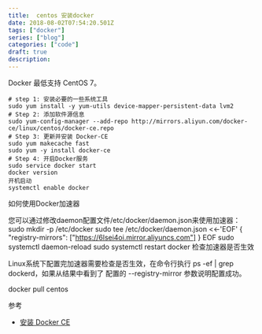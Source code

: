 ```yaml
---
title:  centos 安装docker
date: 2018-08-02T07:54:20.501Z
tags: ["docker"]
series: ["blog"]
categories: ["code"]
draft: true
description:
---
```


Docker 最低支持 CentOS 7。

```shell
# step 1: 安装必要的一些系统工具
sudo yum install -y yum-utils device-mapper-persistent-data lvm2
# Step 2: 添加软件源信息
sudo yum-config-manager --add-repo http://mirrors.aliyun.com/docker-ce/linux/centos/docker-ce.repo
# Step 3: 更新并安装 Docker-CE
sudo yum makecache fast
sudo yum -y install docker-ce
# Step 4: 开启Docker服务
sudo service docker start
docker version
开机启动
systemctl enable docker
```

如何使用Docker加速器


您可以通过修改daemon配置文件/etc/docker/daemon.json来使用加速器：
sudo mkdir -p /etc/docker
sudo tee /etc/docker/daemon.json <<-'EOF'
{
  "registry-mirrors": ["https://6lsei4oi.mirror.aliyuncs.com"]
}
EOF
sudo systemctl daemon-reload
sudo systemctl restart docker
检查加速器是否生效

Linux系统下配置完加速器需要检查是否生效，在命令行执行 ps -ef | grep dockerd，如果从结果中看到了
配置的 --registry-mirror 参数说明配置成功。


docker pull centos




参考

- [安装 Docker CE](https://yeasy.gitbooks.io/docker_practice/content/install/centos.html)